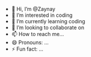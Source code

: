 - 👋 Hi, I’m @Zaynay
- 👀 I’m interested in coding
- 🌱 I’m currently learning coding
- 💞️ I’m looking to collaborate on 
- 📫 How to reach me...
- 😄 Pronouns: ...
- ⚡ Fun fact: ...

<!---
Zaynay/Zaynay is a ✨ special ✨ repository because its `README.md` (this file) appears on your GitHub profile.
You can click the Preview link to take a look at your changes.
--->
